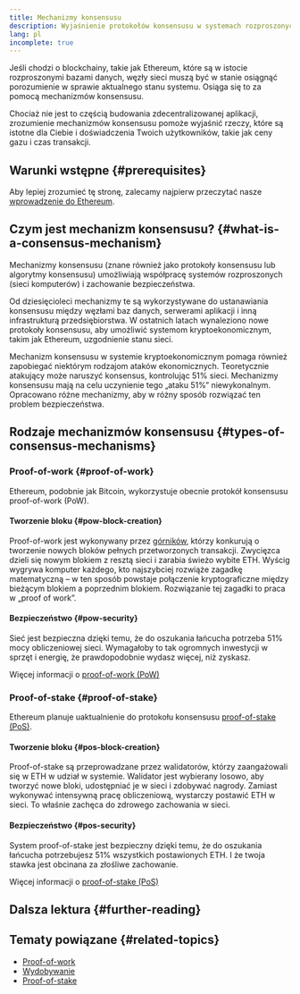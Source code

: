 ```yaml
---
title: Mechanizmy konsensusu
description: Wyjaśnienie protokołów konsensusu w systemach rozproszonych i roli, jaką odgrywają w Ethereum.
lang: pl
incomplete: true
---
```


Jeśli chodzi o blockchainy, takie jak Ethereum, które są w istocie rozproszonymi bazami danych, węzły sieci muszą być w stanie osiągnąć porozumienie w sprawie aktualnego stanu systemu. Osiąga się to za pomocą mechanizmów konsensusu.

Chociaż nie jest to częścią budowania zdecentralizowanej aplikacji, zrozumienie mechanizmów konsensusu pomoże wyjaśnić rzeczy, które są istotne dla Ciebie i doświadczenia Twoich użytkowników, takie jak ceny gazu i czas transakcji.

## Warunki wstępne {#prerequisites}

Aby lepiej zrozumieć tę stronę, zalecamy najpierw przeczytać nasze [wprowadzenie do Ethereum](/developers/docs/intro-to-ethereum/).

## Czym jest mechanizm konsensusu? {#what-is-a-consensus-mechanism}

Mechanizmy konsensusu (znane również jako protokoły konsensusu lub algorytmy konsensusu) umożliwiają współpracę systemów rozproszonych (sieci komputerów) i zachowanie bezpieczeństwa.

Od dziesięcioleci mechanizmy te są wykorzystywane do ustanawiania konsensusu między węzłami baz danych, serwerami aplikacji i inną infrastrukturą przedsiębiorstwa. W ostatnich latach wynaleziono nowe protokoły konsensusu, aby umożliwić systemom kryptoekonomicznym, takim jak Ethereum, uzgodnienie stanu sieci.

Mechanizm konsensusu w systemie kryptoekonomicznym pomaga również zapobiegać niektórym rodzajom ataków ekonomicznych. Teoretycznie atakujący może naruszyć konsensus, kontrolując 51% sieci. Mechanizmy konsensusu mają na celu uczynienie tego „ataku 51%” niewykonalnym. Opracowano różne mechanizmy, aby w różny sposób rozwiązać ten problem bezpieczeństwa.

## Rodzaje mechanizmów konsensusu {#types-of-consensus-mechanisms}

### Proof-of-work {#proof-of-work}

Ethereum, podobnie jak Bitcoin, wykorzystuje obecnie protokół konsensusu proof-of-work (PoW).

#### Tworzenie bloku {#pow-block-creation}

Proof-of-work jest wykonywany przez [górników](/developers/docs/consensus-mechanisms/pow/mining/), którzy konkurują o tworzenie nowych bloków pełnych przetworzonych transakcji. Zwycięzca dzieli się nowym blokiem z resztą sieci i zarabia świeżo wybite ETH. Wyścig wygrywa komputer każdego, kto najszybciej rozwiąże zagadkę matematyczną – w ten sposób powstaje połączenie kryptograficzne między bieżącym blokiem a poprzednim blokiem. Rozwiązanie tej zagadki to praca w „proof of work”.

#### Bezpieczeństwo {#pow-security}

Sieć jest bezpieczna dzięki temu, że do oszukania łańcucha potrzeba 51% mocy obliczeniowej sieci. Wymagałoby to tak ogromnych inwestycji w sprzęt i energię, że prawdopodobnie wydasz więcej, niż zyskasz.

Więcej informacji o [proof-of-work (PoW)](/developers/docs/consensus-mechanisms/pow/)

### Proof-of-stake {#proof-of-stake}

Ethereum planuje uaktualnienie do protokołu konsensusu [proof-of-stake (PoS)](/developers/docs/consensus-mechanisms/pos/).

#### Tworzenie bloku {#pos-block-creation}

Proof-of-stake są przeprowadzane przez walidatorów, którzy zaangażowali się w ETH w udział w systemie. Walidator jest wybierany losowo, aby tworzyć nowe bloki, udostępniać je w sieci i zdobywać nagrody. Zamiast wykonywać intensywną pracę obliczeniową, wystarczy postawić ETH w sieci. To właśnie zachęca do zdrowego zachowania w sieci.

#### Bezpieczeństwo {#pos-security}

System proof-of-stake jest bezpieczny dzięki temu, że do oszukania łańcucha potrzebujesz 51% wszystkich postawionych ETH. I że twoja stawka jest obcinana za złośliwe zachowanie.

Więcej informacji o [proof-of-stake (PoS)](/developers/docs/consensus-mechanisms/pos/)

## Dalsza lektura {#further-reading}

## Tematy powiązane {#related-topics}

- [Proof-of-work](/developers/docs/consensus-mechanisms/pow/)
- [Wydobywanie](/developers/docs/consensus-mechanisms/pow/mining/)
- [Proof-of-stake](/developers/docs/consensus-mechanisms/pos/)
